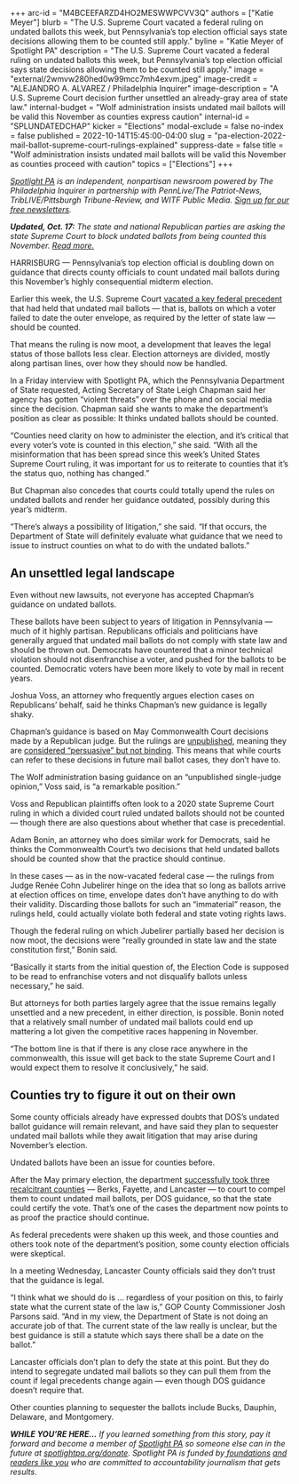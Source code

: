 +++
arc-id = "M4BCEEFARZD4HO2MESWWPCVV3Q"
authors = ["Katie Meyer"]
blurb = "The U.S. Supreme Court vacated a federal ruling on undated ballots this week, but Pennsylvania’s top election official says state decisions allowing them to be counted still apply."
byline = "Katie Meyer of Spotlight PA"
description = "The U.S. Supreme Court vacated a federal ruling on undated ballots this week, but Pennsylvania’s top election official says state decisions allowing them to be counted still apply."
image = "external/2wmvw280hed0w99mcc7mh4exvm.jpeg"
image-credit = "ALEJANDRO A. ALVAREZ / Philadelphia Inquirer"
image-description = "A U.S. Supreme Court decision further unsettled an already-gray area of state law."
internal-budget = "Wolf administration insists undated mail ballots will be valid this November as counties express caution"
internal-id = "SPLUNDATEDCHAP"
kicker = "Elections"
modal-exclude = false
no-index = false
published = 2022-10-14T15:45:00-04:00
slug = "pa-election-2022-mail-ballot-supreme-court-rulings-explained"
suppress-date = false
title = "Wolf administration insists undated mail ballots will be valid this November as counties proceed with caution"
topics = ["Elections"]
+++

<a href="https://www.spotlightpa.org/"><i>Spotlight PA</i></a><i> is an independent, nonpartisan newsroom powered by The Philadelphia Inquirer in partnership with PennLive/The Patriot-News, TribLIVE/Pittsburgh Tribune-Review, and WITF Public Media. </i><a href="https://www.spotlightpa.org/newsletters"><i>Sign up for our free newsletters</i></a><i>.</i>

<b><i>Updated, Oct. 17:</b> The state and national Republican parties are asking the state Supreme Court to block undated ballots from being counted this November. <a href="https://apnews.com/article/elections-pennsylvania-lawsuits-government-and-politics-2ada261b306c94edca4d4915667f2154">Read more.</a></i>

HARRISBURG — Pennsylvania’s top election official is doubling down on guidance that directs county officials to count undated mail ballots during this November’s highly consequential midterm election.

Earlier this week, the U.S. Supreme Court <a href="https://www.inquirer.com/politics/election/pennsylvania-undated-mail-ballots-us-supreme-court-20221011.html">vacated a key federal precedent</a> that had held that undated mail ballots — that is, ballots on which a voter failed to date the outer envelope, as required by the letter of state law — should be counted.

That means the ruling is now moot, a development that leaves the legal status of those ballots less clear. Election attorneys are divided, mostly along partisan lines, over how they should now be handled.

<script src="https://www.spotlightpa.org/embed.js" async></script><div data-spl-embed-version="1" data-spl-src="https://www.spotlightpa.org/embeds/newsletter/"></div>

In a Friday interview with Spotlight PA, which the Pennsylvania Department of State requested, Acting Secretary of State Leigh Chapman said her agency has gotten “violent threats” over the phone and on social media since the decision. Chapman said she wants to make the department’s position as clear as possible: It thinks undated ballots should be counted.

“Counties need clarity on how to administer the election, and it’s critical that every voter’s vote is counted in this election,” she said. “With all the misinformation that has been spread since this week’s United States Supreme Court ruling, it was important for us to reiterate to counties that it’s the status quo, nothing has changed.”

But Chapman also concedes that courts could totally upend the rules on undated ballots and render her guidance outdated, possibly during this year’s midterm.

“There’s always a possibility of litigation,” she said. “If that occurs, the Department of State will definitely evaluate what guidance that we need to issue to instruct counties on what to do with the undated ballots.”

## An unsettled legal landscape

Even without new lawsuits, not everyone has accepted Chapman’s guidance on undated ballots.

These ballots have been subject to years of litigation in Pennsylvania — much of it highly partisan. Republicans officials and politicians have generally argued that undated mail ballots do not comply with state law and should be thrown out. Democrats have countered that a minor technical violation should not disenfranchise a voter, and pushed for the ballots to be counted. Democratic voters have been more likely to vote by mail in recent years.

Joshua Voss, an attorney who frequently argues election cases on Republicans’ behalf, said he thinks Chapman’s new guidance is legally shaky.

Chapman’s guidance is based on May Commonwealth Court decisions made by a Republican judge. But the rulings are <a href="https://web.archive.org/web/20221210191707/https://kb.osu.edu/bitstream/handle/1811/64261/OSLJ_V46N2_0313.pdf">unpublished</a>, meaning they are <a href="https://www.law.uga.edu/sites/default/files/uploaded-files/Clutter%20WHICH_COURT_IS_BINDING_Painter-and-Mayer-FINAL.pdf">considered “persuasive” but not binding</a>. This means that while courts can refer to these decisions in future mail ballot cases, they don’t have to.

The Wolf administration basing guidance on an “unpublished single-judge opinion,” Voss said, is “a remarkable position.”

Voss and Republican plaintiffs often look to a 2020 state Supreme Court ruling in which a divided court ruled undated ballots should not be counted — though there are also questions about whether that case is precedential.

Adam Bonin, an attorney who does similar work for Democrats, said he thinks the Commonwealth Court’s two decisions that held undated ballots should be counted show that the practice should continue.

In these cases — as in the now-vacated federal case — the rulings from Judge Renée Cohn Jubelirer hinge on the idea that so long as ballots arrive at election offices on time, envelope dates don’t have anything to do with their validity. Discarding those ballots for such an “immaterial” reason, the rulings held, could actually violate both federal and state voting rights laws.

Though the federal ruling on which Jubelirer partially based her decision is now moot, the decisions were “really grounded in state law and the state constitution first,” Bonin said.

“Basically it starts from the initial question of, the Election Code is supposed to be read to enfranchise voters and not disqualify ballots unless necessary,” he said.

But attorneys for both parties largely agree that the issue remains legally unsettled and a new precedent, in either direction, is possible. Bonin noted that a relatively small number of undated mail ballots could end up mattering a lot given the competitive races happening in November.

“The bottom line is that if there is any close race anywhere in the commonwealth, this issue will get back to the state Supreme Court and I would expect them to resolve it conclusively,” he said.

## Counties try to figure it out on their own

Some county officials already have expressed doubts that DOS’s undated ballot guidance will remain relevant, and have said they plan to sequester undated mail ballots while they await litigation that may arise during November’s election.

Undated ballots have been an issue for counties before.

After the May primary election, the department <a href="https://www.wgal.com/article/pennsylvania-supreme-court-orders-counties-to-count-undated-mail-ballots/40944464">successfully took three recalcitrant counties</a> — Berks, Fayette, and Lancaster — to court to compel them to count undated mail ballots, per DOS guidance, so that the state could certify the vote. That’s one of the cases the department now points to as proof the practice should continue.

<script src="https://www.spotlightpa.org/embed.js" async></script><div data-spl-embed-version="1" data-spl-src="https://www.spotlightpa.org/embeds/donate/"></div>

As federal precedents were shaken up this week, and those counties and others took note of the department’s position, some county election officials were skeptical.

In a meeting Wednesday, Lancaster County officials said they don’t trust that the guidance is legal.

“I think what we should do is … regardless of your position on this, to fairly state what the current state of the law is,” GOP County Commissioner Josh Parsons said. “And in my view, the Department of State is not doing an accurate job of that. The current state of the law really is unclear, but the best guidance is still a statute which says there shall be a date on the ballot.”

Lancaster officials don’t plan to defy the state at this point. But they do intend to segregate undated mail ballots so they can pull them from the count if legal precedents change again — even though DOS guidance doesn’t require that.

Other counties planning to sequester the ballots include Bucks, Dauphin, Delaware, and Montgomery.

<i><b>WHILE YOU’RE HERE...</b></i><i> If you learned something from this story, pay it forward and become a member of </i><a href="https://www.spotlightpa.org/"><i>Spotlight PA</i></a><i> so someone else can in the future at </i><a href="http://spotlightpa.org/donate"><i>spotlightpa.org/donate</i></a><i>. Spotlight PA is funded by</i><a href="https://www.spotlightpa.org/support"><i> foundations</i></a><i> </i><a href="https://www.spotlightpa.org/support"><i>and readers like you</i></a><i> who are committed to accountability journalism that gets results.</i>
